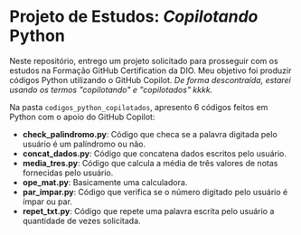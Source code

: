 # Projeto de Estudos: _Copilotando_ Python

Neste repositório, entrego um projeto solicitado para prosseguir com os estudos na Formação GitHub Certification da DIO. Meu objetivo foi produzir códigos Python utilizando o GitHub Copilot. _De forma descontraída, estarei usando os termos "copilotando" e "copilotados" kkkk._

Na pasta `codigos_python_copilotados`, apresento 6 códigos feitos em Python com o apoio do GitHub Copilot:

- **check_palindromo.py**: Código que checa se a palavra digitada pelo usuário é um palíndromo ou não.
- **concat_dados.py**: Código que concatena dados escritos pelo usuário.
- **media_tres.py**: Código que calcula a média de três valores de notas fornecidas pelo usuário.
- **ope_mat.py**: Basicamente uma calculadora.
- **par_impar.py**: Código que verifica se o número digitado pelo usuário é ímpar ou par.
- **repet_txt.py**: Código que repete uma palavra escrita pelo usuário a quantidade de vezes solicitada.
